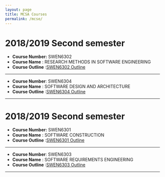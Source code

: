```yaml
---
layout: page
title: MCSA Courses
permalink: /mcse/
---
```


# 2018/2019 Second semester #

* **Course Number:** SWEN6302
* **Course Name** : RESEARCH METHODS IN SOFTWARE ENGINEERING
* **Course Outline** :[SWEN6302 Outline](/coursers_outline/SWEN6302_outline.pdf)
---
* **Course Number**: SWEN6304
* **Course Name** : SOFTWARE DESIGN AND ARCHITECTURE
* **Course Outline** :[SWEN6304 Outline](/coursers_outline/SWEN6304_outline.pdf)
---
# 2018/2019 Second semester #

* **Course Number:** SWEN6301
* **Course Name** : SOFTWARE CONSTRUCTION
* **Course Outline** :[SWEN6301 Outline](/coursers_outline/SWEN6303_outline_1191.pdf)
---
* **Course Number**: SWEN6303
* **Course Name** : SOFTWARE REQUIREMENTS ENGINEERING
* **Course Outline** :[SWEN6303 Outline](/coursers_outline/SWEN6301-syllabus-fall2019.pdf)
---
